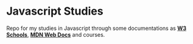 # Javascript Studies

Repo for my studies in Javascript through some documentations as **[W3 Schools](https://www.w3schools.com/js/default.asp)**, **[MDN Web Docs](https://developer.mozilla.org/pt-BR/docs/Learn/JavaScript)** and courses. 

